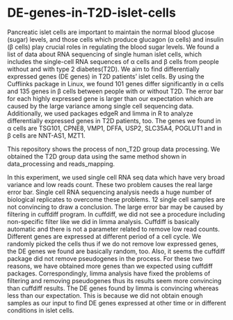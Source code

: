 # DE-genes-in-T2D-islet-cells
Pancreatic islet cells are important to maintain the normal blood glucose (sugar) levels, and those cells which produce glucagon (α cells) and insulin (β cells) play crucial roles in regulating the blood sugar levels. We found a list of data about RNA sequencing of single human islet cells, which includes the single-cell RNA sequences of α cells and β cells from people without and with type 2 diabetes(T2D). We aim to find differentially expressed genes (DE genes) in T2D patients’ islet cells. By using the Cufflinks package in Linux, we found 101 genes differ significantly in α cells and 135 genes in β cells between people with or without T2D. The error bar for each highly expressed gene is larger than our expectation which are caused by the large variance among single cell sequencing data. Additionally, we used packages edgeR and limma in R to analyze differentially expressed genes in T2D patients, too. The genes we found in α cells are TSG101, CPNE8, VMP1, DFFA, USP2, SLC35A4, POGLUT1 and in β cells are NNT-AS1, MZT1.

This repository shows the process of non_T2D group data processing. We obtained the T2D group data using the same method shown in data_processing and reads_mapping.

In this experiment, we used single cell RNA seq data which have very broad variance and low reads count. These two problem causes the real large error bar. Single cell RNA sequencing analysis needs a huge number of biological replicates to overcome these problems. 12 single cell samples are not convincing to draw a conclusion. The large error bar may be caused by filtering in cuffdiff program. In cuffdiff, we did not see a procedure including non-specific filter like we did in limma analysis. Cuffdiff is basically automatic and there is not a parameter related to remove low read counts. Different genes are expressed at different period of a cell cycle. We randomly picked the cells thus if we do not remove low expressed genes, the DE genes we found are basically random, too. Also, it seems the cuffdiff package did not remove pseudogenes in the process. For these two reasons, we have obtained more genes than we expected using cuffdiff packages. Correspondingly, limma analysis have fixed the problems of filtering and removing pseudogenes thus its results seem more convincing than cuffdiff results. The DE genes found by limma is convincing whereas less than our expectation. This is because we did not obtain enough samples as our input to find DE genes expressed at other time or in different conditions in islet cells.
